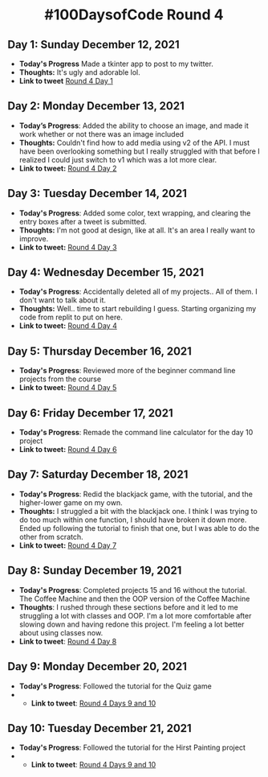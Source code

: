 <h1 align="center"> #100DaysofCode Round 4</h1>

## Day 1: Sunday December 12, 2021
-   **Today's Progress** Made a tkinter app to post to my twitter.
-   **Thoughts:** It's ugly and adorable lol.
-   **Link to tweet** [Round 4 Day 1](https://twitter.com/AprilMayCodes/status/1470272027416223745)

## Day 2: Monday December 13, 2021
-   **Today’s Progress**: Added the ability to choose an image, and made it work whether or not there was an image included
-   **Thoughts:** Couldn't find how to add media using v2 of the API. I must have been overlooking something but I really struggled with that before I realized I could just switch to v1 which was a lot more clear.
-   **Link to tweet:** [Round 4 Day 2](https://twitter.com/AprilMayCodes/status/1470492688831201293)

## Day 3: Tuesday December 14, 2021
-   **Today's Progress**: Added some color, text wrapping, and clearing the entry boxes after a tweet is submitted.
-   **Thoughts:** I'm not good at design, like at all. It's an area I really want to improve.
-   **Link to tweet:** [Round 4 Day 3](https://twitter.com/AprilMayCodes/status/1470827448606642185)

## Day 4: Wednesday December 15, 2021
-   **Today's Progress**: Accidentally deleted all of my projects.. All of them. I don't want to talk about it.
-   **Thoughts:** Well.. time to start rebuilding I guess. Starting organizing my code from replit to put on here.
-   **Link to tweet:** [Round 4 Day 4](https://twitter.com/AprilMayCodes/status/1471128842131673088)

## Day 5: Thursday December 16, 2021
-   **Today's Progress**: Reviewed more of the beginner command line projects from the course
-   **Link to tweet:** [Round 4 Day 5](https://twitter.com/AprilMayCodes/status/1471735516508872704)

## Day 6: Friday December 17, 2021
-   **Today's Progress**: Remade the command line calculator for the day 10 project
-   **Link to tweet:** [Round 4 Day 6](https://twitter.com/AprilMayCodes/status/1472424579461177345)

## Day 7: Saturday December 18, 2021
-   **Today's Progress**: Redid the blackjack game, with the tutorial, and the higher-lower game on my own.
-   **Thoughts:** I struggled a bit with the blackjack one. I think I was trying to do too much within one function, I should have broken it down more. Ended up following the tutorial to finish that one, but I was able to do the other from scratch.
-   **Link to tweet:** [Round 4 Day 7](https://twitter.com/AprilMayCodes/status/1472425848796073984)

## Day 8: Sunday December 19, 2021
-  **Today's Progress**: Completed projects 15 and 16 without the tutorial. The Coffee Machine and then the OOP version of the Coffee Machine
-  **Thoughts**: I rushed through these sections before and it led to me struggling a lot with classes and OOP. I'm a lot more comfortable after slowing down and having redone this project. I'm feeling a lot better about using classes now.
-  **Link to tweet**: [Round 4 Day 8](https://twitter.com/AprilMayCodes/status/1472529432523022339)

## Day 9: Monday December 20, 2021
-  **Today's Progress**: Followed the tutorial for the Quiz game
-  -  **Link to tweet**: [Round 4 Days 9 and 10](https://twitter.com/AprilMayCodes/status/1473910422457704457)

## Day 10: Tuesday December 21, 2021
-  **Today's Progress**: Followed the tutorial for the Hirst Painting project
-  -  **Link to tweet**: [Round 4 Days 9 and 10](https://twitter.com/AprilMayCodes/status/1473910422457704457)

